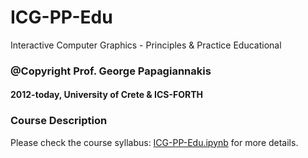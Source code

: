 # ICG-PP-Edu

Interactive Computer Graphics - Principles &amp; Practice Educational

### @Copyright Prof. George Papagiannakis

#### 2012-today, University of Crete & ICS-FORTH

### Course Description

Please check the course syllabus: [ICG-PP-Edu.ipynb](./ICP-PP-Edu.ipynb) for more details.
